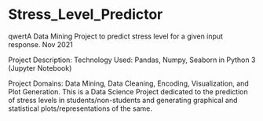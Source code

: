 # Stress_Level_Predictor
qwertA Data Mining Project to predict stress level for a given input response.
Nov 2021

Project Description:
Technology Used: Pandas, Numpy, Seaborn in Python 3 (Jupyter Notebook)

Project Domains: Data Mining, Data Cleaning, Encoding, Visualization, and Plot Generation.
This is a Data Science Project dedicated to the prediction of stress levels in students/non-students
and generating graphical and statistical plots/representations of the same.
